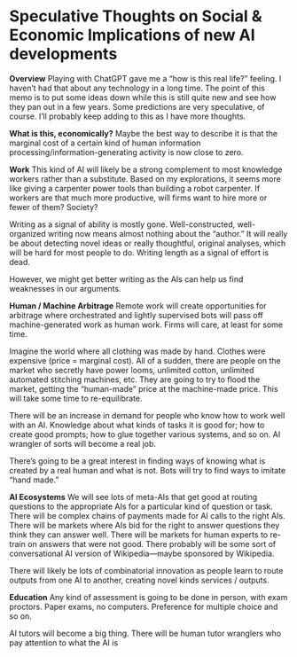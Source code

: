 ﻿# Speculative Thoughts on Social & Economic Implications of new AI developments

**Overview**
Playing with ChatGPT gave me a “how is this real life?” feeling. I haven’t had that about any technology in a long time. The point of this memo is to put some ideas down while this is still quite new and see how they pan out in a few years. Some predictions are very speculative, of course. I’ll probably keep adding to this as I have more thoughts. 

**What is this, economically?**
Maybe the best way to describe it is that the marginal cost of a certain kind of human information processing/information-generating activity is now close to zero. 

**Work**
This kind of AI will likely be a strong complement to most knowledge workers rather than a substitute. Based on my explorations, it seems more like giving a carpenter power tools than building a robot carpenter. If workers are that much more productive, will firms want to hire more or fewer of them? Society?

Writing as a signal of ability is mostly gone. Well-constructed, well-organized writing now means almost nothing about the “author.” It will really be about detecting novel ideas or really thoughtful, original analyses, which will be hard for most people to do. Writing length as a signal of effort is dead. 

However, we might get better writing as the AIs can help us find weaknesses in our arguments.

**Human / Machine Arbitrage**
Remote work will create opportunities for arbitrage where orchestrated and lightly supervised bots will pass off machine-generated work as human work. Firms will care, at least for some time.

Imagine the world where all clothing was made by hand. Clothes were expensive (price = marginal cost). All of a sudden, there are people on the market who secretly have power looms, unlimited cotton, unlimited automated stitching machines, etc. They are going to try to flood the market, getting the “human-made” price at the machine-made price. This will take some time to re-equilibrate.

There will be an increase in demand for people who know how to work well with an AI. Knowledge about what kinds of tasks it is good for; how to create good prompts; how to glue together various systems, and so on. AI wrangler of sorts will become a real job.

There’s going to be a great interest in finding ways of knowing what is created by a real human and what is not. Bots will try to find ways to imitate “hand made.”

**AI Ecosystems**
We will see lots of meta-AIs that get good at routing questions to the appropriate AIs for a particular kind of question or task. There will be complex chains of payments made for AI calls to the right AIs. There will be markets where AIs bid for the right to answer questions they think they can answer well. There will be markets for human experts to re-train on answers that were not good. There probably will be some sort of conversational AI version of Wikipedia—maybe sponsored by Wikipedia.

There will likely be lots of combinatorial innovation as people learn to route outputs from one AI to another, creating novel kinds services / outputs.

**Education**
Any kind of assessment is going to be done in person, with exam proctors. Paper exams, no computers. Preference for multiple choice and so on.

AI tutors will become a big thing. There will be human tutor wranglers who pay attention to what the AI is
